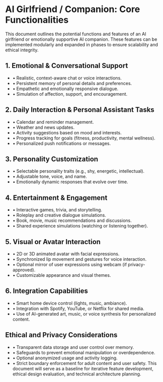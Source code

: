 # AI Girlfriend / Companion: Core Functionalities
This document outlines the potential functions and features of an AI girlfriend or emotionally supportive AI companion. These features can be implemented modularly and expanded in phases to ensure scalability and ethical integrity.
## 1. Emotional & Conversational Support
- • Realistic, context-aware chat or voice interactions.
- • Persistent memory of personal details and preferences.
- • Empathetic and emotionally responsive dialogue.
- • Simulation of affection, support, and encouragement.
## 2. Daily Interaction & Personal Assistant Tasks
- • Calendar and reminder management.
- • Weather and news updates.
- • Activity suggestions based on mood and interests.
- • Progress tracking for goals (fitness, productivity, mental wellness).
- • Personalized push notifications or messages.
## 3. Personality Customization
- • Selectable personality traits (e.g., shy, energetic, intellectual).
- • Adjustable tone, voice, and name.
- • Emotionally dynamic responses that evolve over time.
## 4. Entertainment & Engagement
- • Interactive games, trivia, and storytelling.
- • Roleplay and creative dialogue simulations.
- • Book, movie, music recommendations and discussions.
- • Shared experience simulations (watching or listening together).
## 5. Visual or Avatar Interaction
- • 2D or 3D animated avatar with facial expressions.
- • Synchronized lip movement and gestures for voice interaction.
- • Optional mirror of user expressions using webcam (if privacy-approved).
- • Customizable appearance and visual themes.
## 6. Integration Capabilities
- • Smart home device control (lights, music, ambiance).
- • Integration with Spotify, YouTube, or Netflix for shared media.
- • Use of AI-generated art, music, or voice synthesis for personalized content.
## Ethical and Privacy Considerations
- • Transparent data storage and user control over memory.
- • Safeguards to prevent emotional manipulation or overdependence.
- • Optional anonymized usage and activity logging.
- • Strict boundary enforcement for adult content and user safety.
This document will serve as a baseline for iterative feature development, ethical design evaluation, and technical architecture planning.